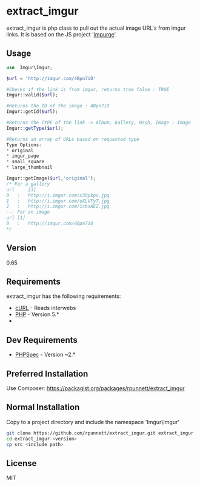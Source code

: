 extract_imgur
=========

extract_imgur is php class to pull out the actual image URL's from imgur links. It is based on the JS project '[impurge]'.


Usage
----
```php
use  Imgur\Imgur;

$url = 'http://imgur.com/4Bpn7iO'

#Checks if the link is from imgur, returns true false : TRUE
Imgur::valid($url); 

#Returns the ID of the image : 4Bpn7iO
Imgur::getId($url); 

#Returns the TYPE of the link -> Album, Gallery, Hash, Image : Image
Imgur::getType($url); 

#Returns an array of URLs based on requested type
Type Options:
* original
* imgur_page
* small_square
* large_thumbnail

Imgur::getImage($url,'original');
/* For a gallery
url		[3]
0   :   http://i.imgur.com/x3Opkpv.jpg
1   :   http://i.imgur.com/oXLVTyT.jpg
2   :	http://i.imgur.com/1cbsAEZ.jpg
--- For an image
url [1]
0   :	http://imgur.com/4Bpn7iO
*/
```

Version
----

0.65

Requirements
-----------

extract_imgur has the following requirements:

* [cURL] - Reads interwebs
* [PHP] - Version 5.*
* 

Dev Requirements
-----------
* [PHPSpec] - Version ~2.*

Preferred Installation
--------------
Use Composer: https://packagist.org/packages/rpunnett/extract_imgur

Normal Installation
--------------
Copy to a project directory and include the namespace 'Imgur\Imgur'

```sh
git clone https://github.com/rpunnett/extract_imgur.git extract_imgur
cd extract_imgur-<version>
cp src <include path>
```


License
----

MIT



[robert punnett]:https://github.com/rpunnett
[cURL]:http://curl.haxx.se/
[PHP]:http://php.net/
[impurge]:https://github.com/hortinstein/impurge
[PHPSpec]:http://www.phpspec.net
